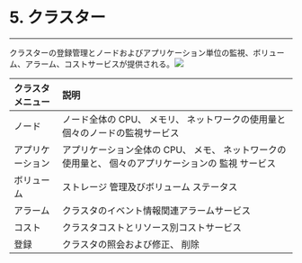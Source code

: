 # 5. クラスター

---

クラスターの登録管理とノードおよびアプリケーション単位の監視、ボリューム、アラーム、コストサービスが提供される。![](/assets/EN/2.5/5_1.png)

| クラスタメニュー | 説明 |
| :--- | :--- |
| ノード | ノード全体の CPU、 メモリ、 ネットワークの使用量と個々のノードの監視サービス |
| アプリケーション | アプリケーション全体の CPU、 メモ、 ネットワークの使用量と、 個々のアプリケーションの 監視 サービス |
| ボリューム | ストレージ 管理及びボリューム ステータス |
| アラーム | クラスタのイベント情報関連アラームサービス |
| コスト | クラスタコストとリソース別コストサービス |
| 登録 | クラスタの照会および修正、 削除 |
